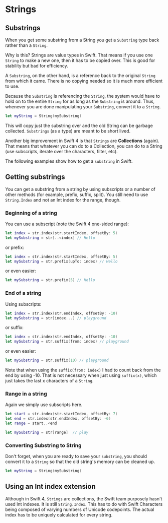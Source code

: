# Strings

## Substrings

When you get some substring from a String you get a `Substring` type back rather than a `String`.

Why is this? Strings are value types in Swift. That means if you use one `String` to make a new one, then it has to be copied over. This is good for stability but bad for efficiency.

A `Substring`, on the other hand, is a reference back to the original `String` from which it came. There is no copying needed so it is much more efficient to use.

Because the `Substring` is referencing the `String`, the system would have to hold on to the entire `String` for as long as the `Substring` is around. Thus, whenever you are done manipulating your `Substring`, convert it to a `String`.

```swift
let myString = String(mySubstring)
```

This will copy just the substring over and the old String can be garbage collected. `Substrings` (as a type) are meant to be short lived.

Another big improvement in Swift 4 is that `Strings` are **Collections** (again). That means that whatever you can do to a Collection, you can do to a String (use subscripts, iterate over the characters, filter, etc).

The following examples show how to get a `substring` in Swift.

## Getting substrings

You can get a substring from a string by using subscripts or a number of other methods (for example, prefix, suffix, split). You still need to use `String.Index` and not an Int index for the range, though.

### Beginning of a string

You can use a subscript (note the Swift 4 one-sided range):

```swift
let index = str.index(str.startIndex, offsetBy: 5)
let mySubstring = str[..<index] // Hello
```

or prefix:

```swift
let index = str.index(str.startIndex, offsetBy: 5)
let mySubstring = str.prefix(upTo: index) // Hello
```

or even easier:

```swift
let mySubstring = str.prefix(5) // Hello
```

### End of a string

Using subscripts:

```swift
let index = str.index(str.endIndex, offsetBy: -10)
let mySubstring = str[index...] // playground
```

or suffix:

```swift
let index = str.index(str.endIndex, offsetBy: -10)
let mySubstring = str.suffix(from: index) // playground
```

or even easier:

```swift
let mySubstring = str.suffix(10) // playground
```

Note that when using the `suffix(from: index)` I had to count back from the end by using -10. That is not necessary when just using `suffix(x)`, which just takes the last x characters of a `String`.

### Range in a string

Again we simply use subscripts here.

```swift
let start = str.index(str.startIndex, offsetBy: 7)
let end = str.index(str.endIndex, offsetBy: -6)
let range = start..<end

let mySubstring = str[range]  // play
```

### Converting Substring to String

Don't forget, when you are ready to save your `substring`, you should convert it to a `String` so that the old string's memory can be cleaned up.

```swift
let myString = String(mySubstring)
```

## Using an Int index extension

Although in Swift 4, `Strings` are collections, the Swift team purposely hasn't used Int indexes. It is still `String.Index`. This has to do with Swift Characters being composed of varying numbers of Unicode codepoints. The actual index has to be uniquely calculated for every string.
